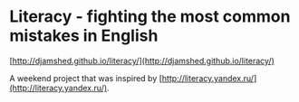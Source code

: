 Literacy - fighting the most common mistakes in English
=========

[http://djamshed.github.io/literacy/](http://djamshed.github.io/literacy/)

A weekend project that was inspired by [http://literacy.yandex.ru/](http://literacy.yandex.ru/).